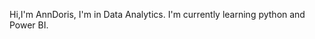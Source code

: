 Hi,I'm AnnDoris,
I'm  in Data Analytics.
I'm currently learning python and Power BI.


<!---
Anndoris/Anndoris is a ✨ special ✨ repository because its `README.md` (this file) appears on your GitHub profile.
You can click the Preview link to take a look at your changes.
--->
